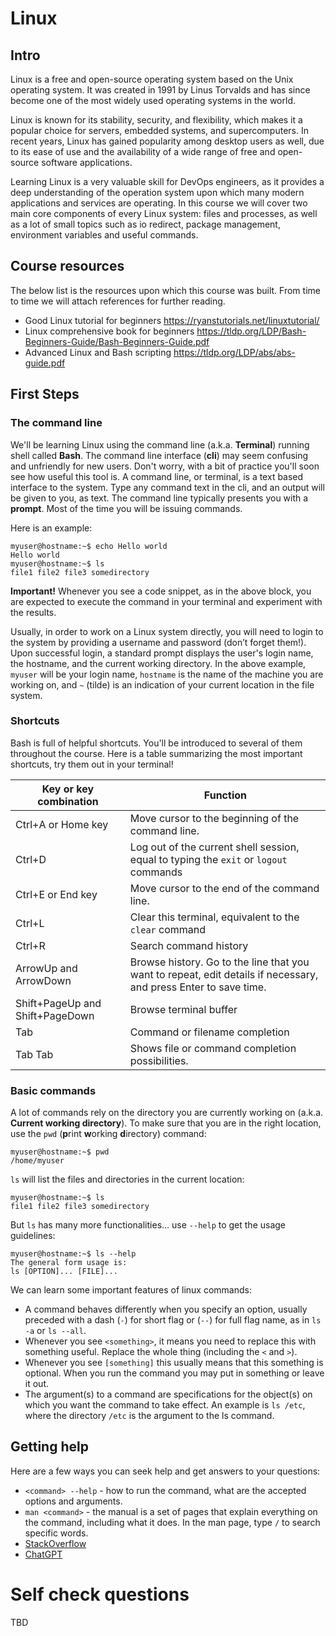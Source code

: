 # Linux

## Intro

Linux is a free and open-source operating system based on the Unix operating system. 
It was created in 1991 by Linus Torvalds and has since become one of the most widely used operating systems in the world. 

Linux is known for its stability, security, and flexibility, which makes it a popular choice for servers, embedded systems, and supercomputers. 
In recent years, Linux has gained popularity among desktop users as well, due to its ease of use and the availability of a wide range of free and open-source software applications.

Learning Linux is a very valuable skill for DevOps engineers, as it provides a deep understanding of the operation system upon which many modern applications and services are operating.
In this course we will cover two main core components of every Linux system: files and processes, as well as a lot of small topics such as io redirect, package management, environment variables and useful commands.

## Course resources

The below list is the resources upon which this course was built. From time to time we will attach references for further reading.

- Good Linux tutorial for beginners https://ryanstutorials.net/linuxtutorial/
- Linux comprehensive book for beginners https://tldp.org/LDP/Bash-Beginners-Guide/Bash-Beginners-Guide.pdf
- Advanced Linux and Bash scripting https://tldp.org/LDP/abs/abs-guide.pdf

## First Steps

### The command line

We'll be learning Linux using the command line (a.k.a. **Terminal**) running shell called **Bash**.
The command line interface (**cli**) may seem confusing and unfriendly for new users. Don't worry, with a bit of practice you'll soon see how useful this tool is.
A command line, or terminal, is a text based interface to the system. Type any command text in the cli, and an output will be given to you, as text.
The command line typically presents you with a **prompt**. Most of the time you will be issuing commands.

Here is an example:

```console
myuser@hostname:~$ echo Hello world
Hello world
myuser@hostname:~$ ls
file1 file2 file3 somedirectory
```

**Important!** Whenever you see a code snippet, as in the above block, you are expected to execute the command in your terminal and experiment with the results.

Usually, in order to work on a Linux system directly, you will need to login to the system by providing a username and password (don’t forget them!). Upon successful login, a standard prompt displays the user's login name, the hostname, and the current working directory.
In the above example, `myuser` will be your login name, `hostname` is the name of the machine you are working on, and `~` (tilde) is an indication of your current location in the file system.

### Shortcuts

Bash is full of helpful shortcuts. You'll be introduced to several of them throughout the course. Here is a table summarizing the most important shortcuts, try them out in your terminal!

| Key or key combination      | Function |
| ----------- | ----------- |
| Ctrl+A or Home key      | Move cursor to the beginning of the command line.       |
| Ctrl+D     | Log out of the current shell session, equal to typing the `exit` or `logout` commands       |
| Ctrl+E or End key  | Move cursor to the end of the command line.        |
| Ctrl+L   | Clear this terminal, equivalent to the `clear` command        |
| Ctrl+R      | Search command history       |
| ArrowUp and ArrowDown   | Browse history. Go to the line that you want to repeat, edit details if necessary, and press Enter to save time.        |
| Shift+PageUp and Shift+PageDown      | Browse terminal buffer       |
| Tab   | Command or filename completion        |
| Tab Tab   | Shows file or command completion possibilities.        |


### Basic commands

A lot of commands rely on the directory you are currently working on (a.k.a. **Current working directory**).
To make sure that you are in the right location, use the `pwd` (**p**rint **w**orking **d**irectory) command:

```console
myuser@hostname:~$ pwd
/home/myuser
```

`ls` will list the files and directories in the current location:

```console
myuser@hostname:~$ ls
file1 file2 file3 somedirectory
```

But `ls` has many more functionalities... use `--help` to get the usage guidelines:

```console
myuser@hostname:~$ ls --help
The general form usage is:
ls [OPTION]... [FILE]...
```

We can learn some important features of linux commands:

- A command behaves differently when you specify an option, usually preceded with a dash (`-`) for short flag or (`--`) for full flag name, as in `ls -a` or `ls --all`.
- Whenever you see `<something>`, it means you need to replace this with something useful. Replace the whole thing (including the `<` and `>`).
- Whenever you see `[something]` this usually means that this something is optional. When you run the command you may put in something or leave it out.
- The argument(s) to a command are specifications for the object(s) on which you want the command to take effect. An example is `ls /etc`, where the directory `/etc` is the argument to the ls command.


## Getting help

Here are a few ways you can seek help and get answers to your questions:

- `<command> --help` - how to run the command, what are the accepted options and arguments.
- `man <command>` - the manual is a set of pages that explain everything on the command, including what it does. In the man page, type `/` to search specific words.
- [StackOverflow](https://stackoverflow.com/)
- [ChatGPT](https://chat.openai.com/)

# Self check questions

TBD